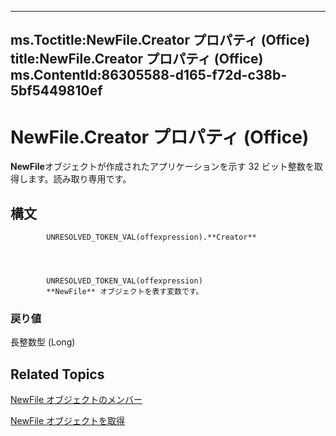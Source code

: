 

---
ms.Toctitle:NewFile.Creator プロパティ (Office)
title:NewFile.Creator プロパティ (Office)
ms.ContentId:86305588-d165-f72d-c38b-5bf5449810ef
---
# NewFile.Creator プロパティ (Office)




**NewFile**オブジェクトが作成されたアプリケーションを示す 32 ビット整数を取得します。読み取り専用です。

## 構文

            UNRESOLVED_TOKEN_VAL(offexpression).**Creator**




            UNRESOLVED_TOKEN_VAL(offexpression)
            **NewFile** オブジェクトを表す変数です。

### 戻り値
長整数型 (Long)





## Related Topics

[NewFile オブジェクトのメンバー](dc0ff9f2-6703-b835-26d8-9c5c2c0af763.md)

[NewFile オブジェクトを取得](6f53ced5-4488-b67f-ca1f-729aeb790eb1.md)




